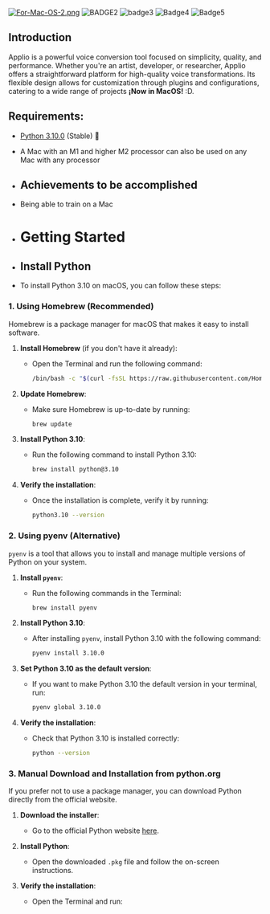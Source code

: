 [![For-Mac-OS-2.png](https://i.postimg.cc/tJpVyhFm/For-Mac-OS-2.png)](https://postimg.cc/PpVqQv3m)
![BADGE2](https://img.shields.io/badge/mac%20os-000000?style=for-the-badge&logo=apple&logoColor=white)
![badge3](https://img.shields.io/badge/PyTorch-EE4C2C?style=for-the-badge&logo=pytorch&logoColor=white)
![Badge4](https://img.shields.io/badge/TensorFlow-FF6F00?style=for-the-badge&logo=tensorflow&logoColor=white)
![Badge5](https://img.shields.io/badge/Python-FFD43B?style=for-the-badge&logo=python&logoColor=blue)

## Introduction
Applio is a powerful voice conversion tool focused on simplicity, quality, and performance. Whether you're an artist, developer, or researcher, Applio offers a straightforward platform for high-quality voice transformations. Its flexible design allows for customization through plugins and configurations, catering to a wide range of projects **¡Now in MacOS!** :D.

## Requirements:
- [Python  3.10.0](https://www.python.org/downloads/release/python-3100/) (Stable) 🐍
- A Mac with an M1 and higher M2 processor can also be used on any Mac with any processor

- ## Achievements to be accomplished
- Being able to train on a Mac 

- # Getting Started
- ## Install Python
- To install Python 3.10 on macOS, you can follow these steps:

### 1. **Using Homebrew (Recommended)**
Homebrew is a package manager for macOS that makes it easy to install software.

1. **Install Homebrew** (if you don't have it already):
   - Open the Terminal and run the following command:
     ```bash
     /bin/bash -c "$(curl -fsSL https://raw.githubusercontent.com/Homebrew/install/HEAD/install.sh)"
     ```

2. **Update Homebrew**:
   - Make sure Homebrew is up-to-date by running:
     ```bash
     brew update
     ```

3. **Install Python 3.10**:
   - Run the following command to install Python 3.10:
     ```bash
     brew install python@3.10
     ```

4. **Verify the installation**:
   - Once the installation is complete, verify it by running:
     ```bash
     python3.10 --version
     ```

### 2. **Using pyenv (Alternative)**
`pyenv` is a tool that allows you to install and manage multiple versions of Python on your system.

1. **Install `pyenv`**:
   - Run the following commands in the Terminal:
     ```bash
     brew install pyenv
     ```

2. **Install Python 3.10**:
   - After installing `pyenv`, install Python 3.10 with the following command:
     ```bash
     pyenv install 3.10.0
     ```

3. **Set Python 3.10 as the default version**:
   - If you want to make Python 3.10 the default version in your terminal, run:
     ```bash
     pyenv global 3.10.0
     ```

4. **Verify the installation**:
   - Check that Python 3.10 is installed correctly:
     ```bash
     python --version
     ```

### 3. **Manual Download and Installation from python.org**
If you prefer not to use a package manager, you can download Python directly from the official website.

1. **Download the installer**:
   - Go to the official Python website [here](https://www.python.org/downloads/release/python-3100/).

2. **Install Python**:
   - Open the downloaded `.pkg` file and follow the on-screen instructions.

3. **Verify the installation**:
   - Open the Terminal and run:
